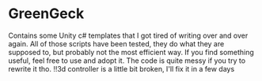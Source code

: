 # GreenGeck
Contains some Unity c# templates that I got tired of writing over and over again. All of those scripts have been tested, they do what they are supposed to, but probably not the most efficient way.
If you find something useful, feel free to use and adopt it. 
The code is quite messy if you try to rewrite it tho.
!!3d controller is a little bit broken, I'll fix it in a few days
